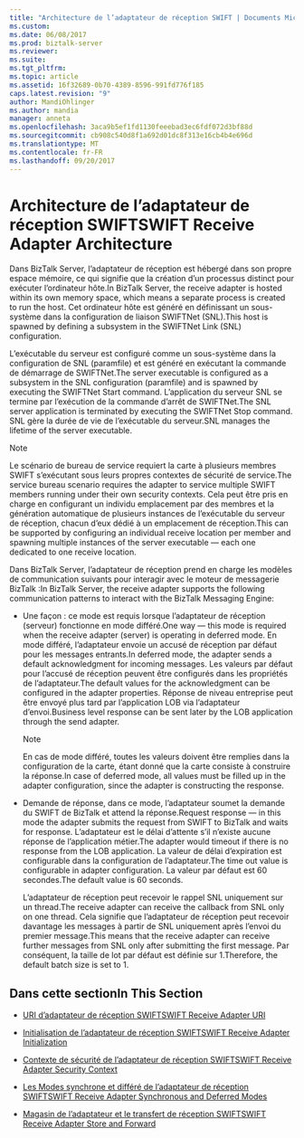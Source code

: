 ```yaml
---
title: "Architecture de l’adaptateur de réception SWIFT | Documents Microsoft"
ms.custom: 
ms.date: 06/08/2017
ms.prod: biztalk-server
ms.reviewer: 
ms.suite: 
ms.tgt_pltfrm: 
ms.topic: article
ms.assetid: 16f32689-0b70-4389-8596-991fd776f185
caps.latest.revision: "9"
author: MandiOhlinger
ms.author: mandia
manager: anneta
ms.openlocfilehash: 3aca9b5ef1fd1130feeebad3ec6fdf072d3bf88d
ms.sourcegitcommit: cb908c540d8f1a692d01dc8f313e16cb4b4e696d
ms.translationtype: MT
ms.contentlocale: fr-FR
ms.lasthandoff: 09/20/2017
---
```

# <a name="swift-receive-adapter-architecture"></a><span data-ttu-id="17c01-102">Architecture de l’adaptateur de réception SWIFT</span><span class="sxs-lookup"><span data-stu-id="17c01-102">SWIFT Receive Adapter Architecture</span></span>
<span data-ttu-id="17c01-103">Dans BizTalk Server, l’adaptateur de réception est hébergé dans son propre espace mémoire, ce qui signifie que la création d’un processus distinct pour exécuter l’ordinateur hôte.</span><span class="sxs-lookup"><span data-stu-id="17c01-103">In BizTalk Server, the receive adapter is hosted within its own memory space, which means a separate process is created to run the host.</span></span> <span data-ttu-id="17c01-104">Cet ordinateur hôte est généré en définissant un sous-système dans la configuration de liaison SWIFTNet (SNL).</span><span class="sxs-lookup"><span data-stu-id="17c01-104">This host is spawned by defining a subsystem in the SWIFTNet Link (SNL) configuration.</span></span>  
  
 <span data-ttu-id="17c01-105">L’exécutable du serveur est configuré comme un sous-système dans la configuration de SNL (paramfile) et est généré en exécutant la commande de démarrage de SWIFTNet.</span><span class="sxs-lookup"><span data-stu-id="17c01-105">The server executable is configured as a subsystem in the SNL configuration (paramfile) and is spawned by executing the SWIFTNet Start command.</span></span> <span data-ttu-id="17c01-106">L’application du serveur SNL se termine par l’exécution de la commande d’arrêt de SWIFTNet.</span><span class="sxs-lookup"><span data-stu-id="17c01-106">The SNL server application is terminated by executing the SWIFTNet Stop command.</span></span> <span data-ttu-id="17c01-107">SNL gère la durée de vie de l’exécutable du serveur.</span><span class="sxs-lookup"><span data-stu-id="17c01-107">SNL manages the lifetime of the server executable.</span></span>  
  
> [!NOTE]
>  <span data-ttu-id="17c01-108">Le scénario de bureau de service requiert la carte à plusieurs membres SWIFT s’exécutant sous leurs propres contextes de sécurité de service.</span><span class="sxs-lookup"><span data-stu-id="17c01-108">The service bureau scenario requires the adapter to service multiple SWIFT members running under their own security contexts.</span></span> <span data-ttu-id="17c01-109">Cela peut être pris en charge en configurant un individu emplacement par des membres et la génération automatique de plusieurs instances de l’exécutable du serveur de réception, chacun d’eux dédié à un emplacement de réception.</span><span class="sxs-lookup"><span data-stu-id="17c01-109">This can be supported by configuring an individual receive location per member and spawning multiple instances of the server executable — each one dedicated to one receive location.</span></span>  
  
 <span data-ttu-id="17c01-110">Dans BizTalk Server, l’adaptateur de réception prend en charge les modèles de communication suivants pour interagir avec le moteur de messagerie BizTalk :</span><span class="sxs-lookup"><span data-stu-id="17c01-110">In BizTalk Server, the receive adapter supports the following communication patterns to interact with the BizTalk Messaging Engine:</span></span>  
  
-   <span data-ttu-id="17c01-111">Une façon : ce mode est requis lorsque l’adaptateur de réception (serveur) fonctionne en mode différé.</span><span class="sxs-lookup"><span data-stu-id="17c01-111">One way — this mode is required when the receive adapter (server) is operating in deferred mode.</span></span> <span data-ttu-id="17c01-112">En mode différé, l’adaptateur envoie un accusé de réception par défaut pour les messages entrants.</span><span class="sxs-lookup"><span data-stu-id="17c01-112">In deferred mode, the adapter sends a default acknowledgment for incoming messages.</span></span> <span data-ttu-id="17c01-113">Les valeurs par défaut pour l’accusé de réception peuvent être configurés dans les propriétés de l’adaptateur.</span><span class="sxs-lookup"><span data-stu-id="17c01-113">The default values for the acknowledgment can be configured in the adapter properties.</span></span> <span data-ttu-id="17c01-114">Réponse de niveau entreprise peut être envoyé plus tard par l’application LOB via l’adaptateur d’envoi.</span><span class="sxs-lookup"><span data-stu-id="17c01-114">Business level response can be sent later by the LOB application through the send adapter.</span></span>  
  
    > [!NOTE]
    >  <span data-ttu-id="17c01-115">En cas de mode différé, toutes les valeurs doivent être remplies dans la configuration de la carte, étant donné que la carte consiste à construire la réponse.</span><span class="sxs-lookup"><span data-stu-id="17c01-115">In case of deferred mode, all values must be filled up in the adapter configuration, since the adapter is constructing the response.</span></span>  
  
-   <span data-ttu-id="17c01-116">Demande de réponse, dans ce mode, l’adaptateur soumet la demande du SWIFT de BizTalk et attend la réponse.</span><span class="sxs-lookup"><span data-stu-id="17c01-116">Request response — in this mode the adapter submits the request from SWIFT to BizTalk and waits for response.</span></span> <span data-ttu-id="17c01-117">L’adaptateur est le délai d’attente s’il n’existe aucune réponse de l’application métier.</span><span class="sxs-lookup"><span data-stu-id="17c01-117">The adapter would timeout if there is no response from the LOB application.</span></span> <span data-ttu-id="17c01-118">La valeur de délai d’expiration est configurable dans la configuration de l’adaptateur.</span><span class="sxs-lookup"><span data-stu-id="17c01-118">The time out value is configurable in adapter configuration.</span></span> <span data-ttu-id="17c01-119">La valeur par défaut est 60 secondes.</span><span class="sxs-lookup"><span data-stu-id="17c01-119">The default value is 60 seconds.</span></span>  
  
     <span data-ttu-id="17c01-120">L’adaptateur de réception peut recevoir le rappel SNL uniquement sur un thread.</span><span class="sxs-lookup"><span data-stu-id="17c01-120">The receive adapter can receive the callback from SNL only on one thread.</span></span> <span data-ttu-id="17c01-121">Cela signifie que l’adaptateur de réception peut recevoir davantage les messages à partir de SNL uniquement après l’envoi du premier message.</span><span class="sxs-lookup"><span data-stu-id="17c01-121">This means that the receive adapter can receive further messages from SNL only after submitting the first message.</span></span> <span data-ttu-id="17c01-122">Par conséquent, la taille de lot par défaut est définie sur 1.</span><span class="sxs-lookup"><span data-stu-id="17c01-122">Therefore, the default batch size is set to 1.</span></span>  
  
## <a name="in-this-section"></a><span data-ttu-id="17c01-123">Dans cette section</span><span class="sxs-lookup"><span data-stu-id="17c01-123">In This Section</span></span>  
  
-   [<span data-ttu-id="17c01-124">URI d’adaptateur de réception SWIFT</span><span class="sxs-lookup"><span data-stu-id="17c01-124">SWIFT Receive Adapter URI</span></span>](../../adapters-and-accelerators/fileact-interact/swift-receive-adapter-uri.md)  
  
-   [<span data-ttu-id="17c01-125">Initialisation de l’adaptateur de réception SWIFT</span><span class="sxs-lookup"><span data-stu-id="17c01-125">SWIFT Receive Adapter Initialization</span></span>](../../adapters-and-accelerators/fileact-interact/swift-receive-adapter-initialization.md)  
  
-   [<span data-ttu-id="17c01-126">Contexte de sécurité de l’adaptateur de réception SWIFT</span><span class="sxs-lookup"><span data-stu-id="17c01-126">SWIFT Receive Adapter Security Context</span></span>](../../adapters-and-accelerators/fileact-interact/swift-receive-adapter-security-context.md)  
  
-   [<span data-ttu-id="17c01-127">Les Modes synchrone et différé de l’adaptateur de réception SWIFT</span><span class="sxs-lookup"><span data-stu-id="17c01-127">SWIFT Receive Adapter Synchronous and Deferred Modes</span></span>](../../adapters-and-accelerators/fileact-interact/swift-receive-adapter-synchronous-and-deferred-modes.md)  
  
-   [<span data-ttu-id="17c01-128">Magasin de l’adaptateur et le transfert de réception SWIFT</span><span class="sxs-lookup"><span data-stu-id="17c01-128">SWIFT Receive Adapter Store and Forward</span></span>](../../adapters-and-accelerators/fileact-interact/swift-receive-adapter-store-and-forward.md)